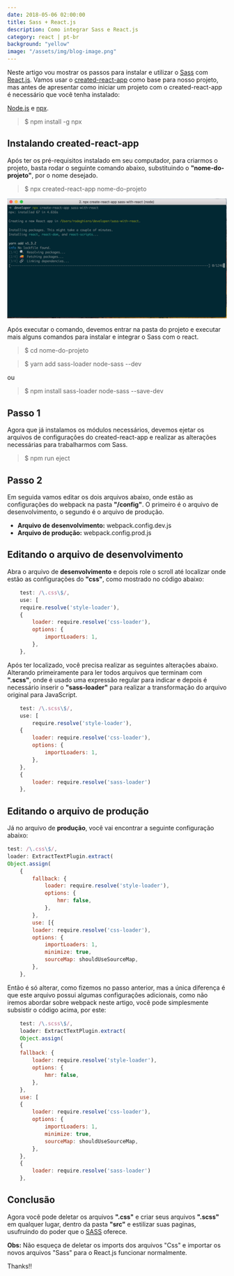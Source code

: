 ```yaml
---
date: 2018-05-06 02:00:00
title: Sass + React.js
description: Como integrar Sass e React.js
category: react | pt-br
background: "yellow"
image: "/assets/img/blog-image.png"
---
```


Neste artigo vou mostrar os passos para instalar e utilizar o
[Sass](https://sass-lang.com) com [React.js](https://reactjs.org). Vamos usar o
[created-react-app](https://github.com/facebook/create-react-app) como base para nosso projeto, mas antes de apresentar como iniciar um projeto com o created-react-app é necessário que você tenha instalado:

[Node.js](https://nodejs.org/en/) e [npx](https://www.npmjs.com/package/npx).

> \$ npm install -g npx

## Instalando created-react-app

Após ter os pré-requisitos instalado em seu computador, para criarmos o projeto, basta
rodar o seguinte comando abaixo, substituindo o **"nome-do-projeto"**, por o nome
desejado.

> \$ npx created-react-app nome-do-projeto

![screenshoot1](../static/assets/img/screenShot-npx.png "screen-Shot 1")

Após executar o comando, devemos entrar na pasta do projeto e executar mais alguns comandos para instalar e integrar o Sass com o react.

> \$ cd nome-do-projeto

> \$ yarn add sass-loader node-sass --dev

ou

> \$ npm install sass-loader node-sass --save-dev

## Passo 1

Agora que já instalamos os módulos necessários, devemos ejetar os arquivos de configurações do created-react-app e realizar as alterações necessárias para trabalharmos com Sass.

> \$ npm run eject

## Passo 2

Em seguida vamos editar os dois arquivos abaixo, onde estão as configurações do webpack na
pasta **"/config"**.
O primeiro é o arquivo de desenvolvimento, o segundo é o arquivo de produção.

- **Arquivo de desenvolvimento:** webpack.config.dev.js</li>
- **Arquivo de produção:** webpack.config.prod.js</li>

## Editando o arquivo de desenvolvimento

Abra o arquivo de **desenvolvimento** e depois role o scroll até localizar onde estão as configurações do **"css"**, como mostrado no código abaixo:

```js
    test: /\.css\$/,
    use: [
    require.resolve('style-loader'),
    {
        loader: require.resolve('css-loader'),
        options: {
            importLoaders: 1,
        },
    },
```

Após ter localizado, você precisa realizar as seguintes alterações abaixo. Alterando primeiramente para ler todos arquivos que terminam com **".scss"**, onde é usado uma expressão regular para indicar e depois é necessário inserir o **"sass-loader"** para realizar a transformação do arquivo original para JavaScript.

```js
    test: /\.scss\$/,
    use: [
        require.resolve('style-loader'),
    {
        loader: require.resolve('css-loader'),
        options: {
            importLoaders: 1,
        },
    },
    {
        loader: require.resolve('sass-loader')
    },
```

## Editando o arquivo de produção

Já no arquivo de **produção**, você vai encontrar a seguinte configuração abaixo:

```js
test: /\.css\$/,
loader: ExtractTextPlugin.extract(
Object.assign(
    {
        fallback: {
            loader: require.resolve('style-loader'),
            options: {
                hmr: false,
            },
        },
        use: [{
        loader: require.resolve('css-loader'),
        options: {
            importLoaders: 1,
            minimize: true,
            sourceMap: shouldUseSourceMap,
        },
    },
```

Então é só alterar, como fizemos no passo anterior, mas a única diferença é que este arquivo possui algumas configurações adicionais, como não iremos abordar sobre webpack neste artigo, você pode simplesmente subsistir o código acima, por este:

```js
    test: /\.scss\$/,
    loader: ExtractTextPlugin.extract(
    Object.assign(
    {
    fallback: {
        loader: require.resolve('style-loader'),
        options: {
            hmr: false,
        },
    },
    use: [
    {
        loader: require.resolve('css-loader'),
        options: {
            importLoaders: 1,
            minimize: true,
            sourceMap: shouldUseSourceMap,
        },
    },
    {
        loader: require.resolve('sass-loader')
    },
```

## Conclusão

Agora você pode deletar os arquivos **".css"** e criar seus arquivos **".scss"** em qualquer lugar, dentro da pasta **"src"** e estilizar suas paginas, usufruindo do poder que o [SASS](https://sass-lang.com) oferece.

**Obs:** Não esqueça de deletar os imports dos arquivos "Css" e importar os novos arquivos "Sass" para o React.js funcionar normalmente.

Thanks!!

